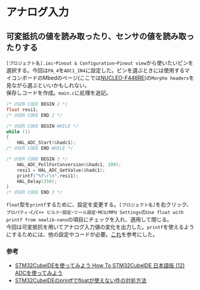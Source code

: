# アナログ入力

## 可変抵抗の値を読み取ったり、センサの値を読み取ったりする

`[プロジェクト名].ioc`-`Pinout & Configuration`-`Pinout view`から使いたいピンを選択する。今回は`PA_4`を`ADC1_IN4`に設定した。ピンを選ぶときには使用するマイコンボードのMbedのページ(ここでは[NUCLEO-F446RE](https://os.mbed.com/platforms/ST-Nucleo-F446RE/))の`Morpho headers`を見ながら選ぶといいかもしれない。  
保存しコードを作成。`main.c`に処理を追記。  

```c
/* USER CODE BEGIN 2 */
float resi1;
/* USER CODE END 2 */

/* USER CODE BEGIN WHILE */
while (1)
{
    HAL_ADC_Start(&hadc1);
/* USER CODE END WHILE */

/* USER CODE BEGIN 3 */
    HAL_ADC_PollForConversion(&hadc1, 100);
    resi1 = HAL_ADC_GetValue(&hadc1);
    printf("%f\r\n",resi1);
    HAL_Delay(250);
}
/* USER CODE END 3 */
```  

`float`型を`printf`するために、設定を変更する。`[プロジェクト名]`を右クリック、`プロパティ`-`C/C++ ビルド`-`設定`-`ツール設定`-`MCU/MPU Settings`の`Use float with printf from newlib-nano`の項目にチェックを入れ、適用して閉じる。  
今回は可変抵抗を用いてアナログ入力値の変化を出力した。`printf`を使えるようにするためには、他の設定やコードが必要。[これ](../BasicContents/printfLibrary.md)を参考にした。  

### 参考

* [STM32CubeIDEを使ってみよう How To STM32CubeIDE 日本語版 (12) ADCを使ってみよう](https://qiita.com/usashirou/items/e6b5d0529524a140ebaf)
* [STM32CubeIDEのprintfでfloatが使えない件の対処方法](https://yukblog.net/stm32cubeide-printf-float/)
